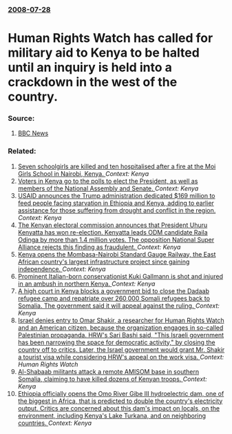 ### [2008-07-28](/news/2008/07/28/index.md)

#  Human Rights Watch has called for military aid to Kenya to be halted until an inquiry is held into a crackdown in the west of the country. 




### Source:

1. [BBC News](http://news.bbc.co.uk/2/hi/africa/7528313.stm)

### Related:

1. [Seven schoolgirls are killed and ten hospitalised after a fire at the Moi Girls School in Nairobi, Kenya. ](/news/2017/09/2/seven-schoolgirls-are-killed-and-ten-hospitalised-after-a-fire-at-the-moi-girls-school-in-nairobi-kenya.md) _Context: Kenya_
2. [Voters in Kenya go to the polls to elect the President, as well as members of the National Assembly and Senate. ](/news/2017/08/8/voters-in-kenya-go-to-the-polls-to-elect-the-president-as-well-as-members-of-the-national-assembly-and-senate.md) _Context: Kenya_
3. [USAID announces the Trump administration dedicated $169 million to feed people facing starvation in Ethiopia and Kenya, adding to earlier assistance for those suffering from drought and conflict in the region. ](/news/2017/08/3/usaid-announces-the-trump-administration-dedicated-169-million-to-feed-people-facing-starvation-in-ethiopia-and-kenya-adding-to-earlier-as.md) _Context: Kenya_
4. [The Kenyan electoral commission announces that President Uhuru Kenyatta has won re-election. Kenyatta leads ODM candidate Raila Odinga by more than 1.4 million votes. The opposition National Super Alliance rejects this finding as fraudulent. ](/news/2017/08/11/the-kenyan-electoral-commission-announces-that-president-uhuru-kenyatta-has-won-re-election-kenyatta-leads-odm-candidate-raila-odinga-by-mo.md) _Context: Kenya_
5. [Kenya opens the Mombasa-Nairobi Standard Gauge Railway, the East African country's largest infrastructure project since gaining independence. ](/news/2017/05/31/kenya-opens-the-mombasaanairobi-standard-gauge-railway-the-east-african-country-s-largest-infrastructure-project-since-gaining-independen.md) _Context: Kenya_
6. [Prominent Italian-born conservationist Kuki Gallmann is shot and injured in an ambush in northern Kenya. ](/news/2017/04/23/prominent-italian-born-conservationist-kuki-gallmann-is-shot-and-injured-in-an-ambush-in-northern-kenya.md) _Context: Kenya_
7. [A high court in Kenya blocks a government bid to close the Dadaab refugee camp and repatriate over 260,000 Somali refugees back to Somalia. The government said it will appeal against the ruling. ](/news/2017/02/9/a-high-court-in-kenya-blocks-a-government-bid-to-close-the-dadaab-refugee-camp-and-repatriate-over-260-000-somali-refugees-back-to-somalia.md) _Context: Kenya_
8. [Israel denies entry to Omar Shakir, a researcher for Human Rights Watch and an American citizen, because the organization engages in so-called Palestinian propaganda. HRW's Sari Bashi said, "This Israeli government has been narrowing the space for democratic activity," by closing the country off to critics. Later, the Israel government would grant Mr. Shakir a tourist visa while considering HRW's appeal on the work visa. ](/news/2017/02/24/israel-denies-entry-to-omar-shakir-a-researcher-for-human-rights-watch-and-an-american-citizen-because-the-organization-engages-in-so-call.md) _Context: Human Rights Watch_
9. [Al-Shabaab militants attack a remote AMISOM base in southern Somalia, claiming to have killed dozens of Kenyan troops. ](/news/2017/01/27/al-shabaab-militants-attack-a-remote-amisom-base-in-southern-somalia-claiming-to-have-killed-dozens-of-kenyan-troops.md) _Context: Kenya_
10. [ Ethiopia officially opens the Omo River Gibe III hydroelectric dam, one of the biggest in Africa, that is predicted to double the country's electricity output. Critics are concerned about this dam's impact on locals, on the environment, including Kenya's Lake Turkana, and on neighboring countries. ](/news/2016/12/17/ethiopia-officially-opens-the-omo-river-gibe-iii-hydroelectric-dam-one-of-the-biggest-in-africa-that-is-predicted-to-double-the-countrya.md) _Context: Kenya_
